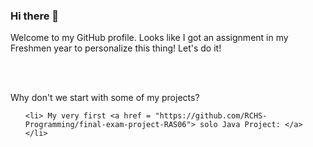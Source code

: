 ### Hi there 👋

<!--
**RAS06/RAS06** is a ✨ _special_ ✨ repository because its `README.md` (this file) appears on your GitHub profile.

Here are some ideas to get you started:

- 🔭 I’m currently working on ...
- 🌱 I’m currently learning ...
- 👯 I’m looking to collaborate on ...
- 🤔 I’m looking for help with ...
- 💬 Ask me about ...
- 📫 How to reach me: ...
- 😄 Pronouns: ...
- ⚡ Fun fact: ...
-->

<!DOCTYPE html>
<html>
  
  <p> Welcome to my GitHub profile. Looks like I got an assignment in my Freshmen year to personalize this thing! Let's do it!</p> <br> <br>
  <p> Why don't we start with some of my projects?</p>
  
  <ul>
    
    <li> My very first <a href = "https://github.com/RCHS-Programming/final-exam-project-RAS06"> solo Java Project: </a> </li>
    
  </ul>
  
  </html>
